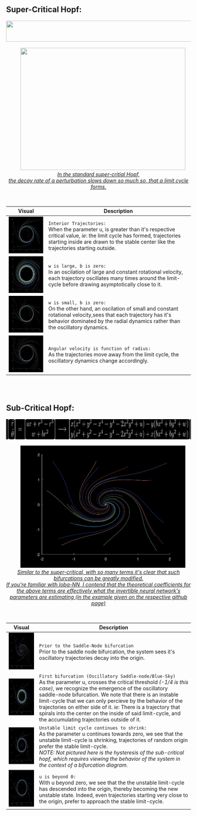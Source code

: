 ## Super-Critical Hopf:
<p align="center">
  <kbd>
  <img src="https://github.com/SB-27182/gothicSVG/blob/master/superHopfEquation.jpg" width=620 height=57/>
  </kbd>
  </p>
 <p align="center">
  &nbsp; &nbsp; &nbsp;
    <img src="https://github.com/SB-27182/gothicSVG/blob/master/superCritBifurcation.gif" width=450 height=333 padding-top=50 /><br>
  <a href="https://github.com/SB-27182/DynamicalSystems_visual/blob/master/superCriticalHopf/superCriticalHopf.m"><i>In the standard super-critial Hopf, <br> the decay rate of a perturbation slows down so much so, that a limit cycle forms.</i></a>
</p>
<br>

| Visual | Description |
| --- | --- |
|<img src="https://github.com/SB-27182/DynamicalSystems_visual/blob/master/superCriticalHopf/imgs/sup_insideUnstable2.jpg" width=250 height=100 />| `Interior Trajectories:`<br> When the parameter u, is greater than it's respective critical value, *ie*: the limit cycle has formed, trajectories starting inside are drawn to the stable center like the trajectories starting outside.|
|<img src="https://github.com/SB-27182/DynamicalSystems_visual/blob/master/superCriticalHopf/imgs/sup_extremelyFastConstantOscilation.jpg" height=100 />| `w is large, b is zero:`<br> In an oscilation of large and constant rotational velocity, each trajectory oscillates many times around the limit-cycle before drawing asymptotically close to it.|
|<img src="https://github.com/SB-27182/DynamicalSystems_visual/blob/master/superCriticalHopf/imgs/sup_MuchSlowerConstantOscilation.jpg" height=100 />| `w is small, b is zero:`<br> On the other hand, an oscilation of small and constant rotational velocity,sees that each trajectory has it's behavior dominated by the radial dynamics rather than the oscillatory dynamics.
|<img src="https://github.com/SB-27182/DynamicalSystems_visual/blob/master/superCriticalHopf/imgs/sup_OscilationVelocityChangesWith_r.jpg" height=100 />| `Angular velocity is function of radius:`<br> As the trajectories move away from the limit cycle, the oscillatory dynamics change accordingly.

<br>
<br>

## Sub-Critical Hopf:
<p align="center">
  <kbd>
  <img src="https://github.com/SB-27182/DynamicalSystems_visual/blob/master/subCriticalHopf/Math/subHopfEquation.jpg" width=800 height=55/>
  </kbd>
  </p>
 <p align="center">
  &nbsp; &nbsp; &nbsp;
    <img src="https://github.com/SB-27182/DynamicalSystems_visual/blob/master/subCriticalHopf/imgs/subCrit_gif.gif" width=450 height=333 padding-top=50 /><br>
  <a href="https://github.com/SB-27182/DynamicalSystems_visual/blob/master/subCriticalHopf/subCriticalHopf.m"><i>Similar to the super-critical, with so many terms it's clear that such bifurcations can be greatly modified. <br> If you're familiar with loba-NN, I contend that the theoretical coefficients for the above terms are effectively what the invertible neural network's parameters are estimating (in the example given on the respective github page)</i></a>
</p>
<br>

| Visual | Description |
| --- | --- |
|<img src="https://github.com/SB-27182/DynamicalSystems_visual/blob/master/subCriticalHopf/imgs/sub5.jpg" width=250 height=100 />| `Prior to the Saddle-Node bifurcation`<br>Prior to the saddle node bifurcation, the system sees it's oscillatory trajectories decay into the origin.|
|<img src="https://github.com/SB-27182/DynamicalSystems_visual/blob/master/subCriticalHopf/imgs/sub18.jpg" width=250 height=100 />| `First bifurcation (Oscillatory Saddle-node/Blue-Sky)`<br>As the parameter u, crosses the critical threshold *(-1/4 is this case)*, we recognize the emergence of the oscillatory saddle-node bifurcation. We note that there is an instable limit-cycle that we can only percieve by the behavior of the trajectories on either side of it. *ie*: There is a trajectory that spirals into the center on the inside of said limit-cycle, and the accumulating trajectories outside of it.|
|<img src="https://github.com/SB-27182/DynamicalSystems_visual/blob/master/subCriticalHopf/imgs/sub20.jpg" width=250 height=100 />| `Unstable limit cycle continues to shrink:`<br>As the parameter u continues towards zero, we see that the unstable limit-cycle is shrinking, trajectories of random origin prefer the stable limit-cycle.<br> *NOTE: Not pictured here is the hysteresis of the sub-critical hopf, which requires viewing the behavior of the system in the context of a bifurcation diagram.* |
|<img src="https://github.com/SB-27182/DynamicalSystems_visual/blob/master/subCriticalHopf/imgs/sub25.jpg" width=250 height=100 />| `u is beyond 0:`<br>With u beyond zero, we see that the the unstable limit-cycle has descended into the origin, thereby becoming the new unstable state. Indeed, even trajectories starting very close to the origin, prefer to approach the stable limit-cycle.|
